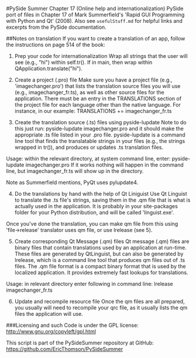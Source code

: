 #PySide Summer Chapter 17 (Online help and internationalization)
PySide port of files in Chapter 17 of Mark Summerfield's 'Rapid GUI Programming with Python and Qt' (2008). Also see `usefulStuff.md` for helpful links and excerpts from the PySide documentation. 

##Notes on translation
If you want to create a translation of an app, follow the instructions on page 514 of the book:
1. Prep your code for internationalization
Wrap all strings that the user will see (e.g., "hi") within self.tr(). If in main, then wrap within QApplication.translate("hi").

2. Create a project (.pro) file
Make sure you have a project file (e.g., 'imagechanger.pro') that lists the translation source files you will use (e.g., imagechanger_fr.ts), as well as other source files for the application. There must be an entry in the TRANSLATIONS section of the project file for each language other than the native language. For instance, in our example:
TRANSLATIONS += imagechanger_fr.ts
 
3. Create the translation source (.ts) files using pyside-lupdate
Note to do this just run: pyside-lupdate imagechanger.pro and it should make the appropriate .ts file listed in your .pro file. pyside-lupdate is a command line tool that finds the translatable strings in your files (e.g., the strings wrapped in tr()), and produces or updates .ts translation files.

Usage: within the relevant directory, at system command line, enter:
pyside-lupdate imagechanger.pro
If it works nothing will happen in the command line, but imagechanger_fr.ts will show up in the directory.

Note as Summerfield mentions, PyQt uses pylupdate4.

4. Do the translations by hand with the help of Qt Liniguist
Use Qt Linguist to translate the .ts file's strings, saving them in the .qm file that is what is actually used in the application. It is probably in your site-packages folder for your Python distribution, and will be called 'linguist.exe'. 

Once you've done the translation, you can make qm file from this using 'file->release' translator uses qm file, or use lrelease (see 5).

5. Create corresponding Qt Message (.qm) files
Qt message (.qm) files are binary files that contain translations used by an application at run-time. These files are generated by QtLinguist, but can also be generated by lrelease, which is a command line tool that produces qm files out of .ts files. The .qm file format is a compact binary format that is used by the localized application. It provides extremely fast lookups for translations. 

Usage: in relevant directory enter following in command line:
lrelease imagechanger_fr.ts

6. Update and recompile resource file
Once the qm files are all prepared, you usually will need to recompile your qrc file, as it usually lists the qm files the application will use.


###Licensing and such
Code is under the GPL license: http://www.gnu.org/copyleft/gpl.html

This script is part of the PySideSummer repository at GitHub:
https://github.com/EricThomson/PySideSummer
